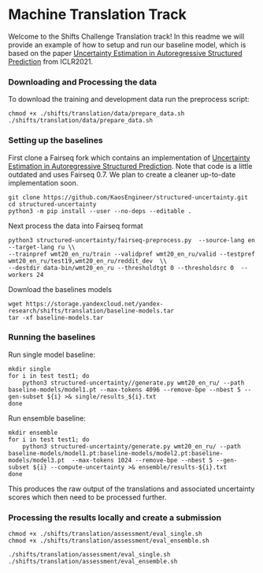 # Machine Translation Track 

Welcome to the Shifts Challenge Translation track! In this readme we will provide an example of how to setup and run our baseline model, which is based on the paper [Uncertainty Estimation in Autoregressive Structured Prediction](https://openreview.net/pdf?id=jN5y-zb5Q7m) from ICLR2021. 

### Downloading and Processing the data
To download the training and development data run the preprocess script:

```
chmod +x ./shifts/translation/data/prepare_data.sh 
./shifts/translation/data/prepare_data.sh 
```


### Setting up the baselines

First clone a Fairseq fork which contains an implementation of [Uncertainty Estimation in Autoregressive Structured Prediction](https://openreview.net/pdf?id=jN5y-zb5Q7m). Note that code is a little outdated and uses Fairseq 0.7. We plan to create a cleaner up-to-date implementation soon. 

```
git clone https://github.com/KaosEngineer/structured-uncertainty.git
cd structured-uncertainty 
python3 -m pip install --user --no-deps --editable .
```

Next process the data into Fairseq format

```
python3 structured-uncertainty/fairseq-preprocess.py  --source-lang en --target-lang ru \\
--trainpref wmt20_en_ru/train --validpref wmt20_en_ru/valid --testpref wmt20_en_ru/test19,wmt20_en_ru/reddit_dev  \\
--destdir data-bin/wmt20_en_ru --thresholdtgt 0 --thresholdsrc 0  --workers 24
```

Download the baselines models

```
wget https://storage.yandexcloud.net/yandex-research/shifts/translation/baseline-models.tar
tar -xf baseline-models.tar
```

### Running the baselines

Run single model baseline:
```
mkdir single 
for i in test test1; do 
    python3 structured-uncertainty//generate.py wmt20_en_ru/ --path baseline-models/model1.pt --max-tokens 4096 --remove-bpe --nbest 5 --gen-subset ${i} >& single/results_${i}.txt
done
```

Run ensemble baseline:
```
mkdir ensemble
for i in test test1; do 
    python3 structured-uncertainty/generate.py wmt20_en_ru/ --path baseline-models/model1.pt:baseline-models/model2.pt:baseline-models/model3.pt  --max-tokens 1024 --remove-bpe --nbest 5 --gen-subset ${i} --compute-uncertainty >& ensemble/results-${i}.txt
done
```

This produces the raw output of the translations and associated uncertainty scores which then need to be processed further.


### Processing the results locally and create a submission

```
chmod +x ./shifts/translation/assessment/eval_single.sh
chmod +x ./shifts/translation/assessment/eval_ensemble.sh

./shifts/translation/assessment/eval_single.sh
./shifts/translation/assessment/eval_ensemble.sh
```
